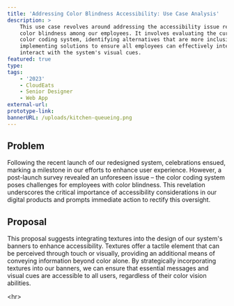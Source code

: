 ```yaml
---
title: 'Addressing Color Blindness Accessibility: Use Case Analysis'
description: >
    This use case revolves around addressing the accessibility issue related to
    color blindness among our employees. It involves evaluating the current
    color coding system, identifying alternatives that are more inclusive, and
    implementing solutions to ensure all employees can effectively interpret and
    interact with the system's visual cues.
featured: true
type:
tags:
    - '2023'
    - CloudEats
    - Senior Designer
    - Web App
external-url:
prototype-link:
bannerURL: /uploads/kitchen-queueing.png
---
```

## Problem

Following the recent launch of our redesigned system, celebrations ensued, marking a milestone in our efforts to enhance user experience. However, a post-launch survey revealed an unforeseen issue – the color coding system poses challenges for employees with color blindness. This revelation underscores the critical importance of accessibility considerations in our digital products and prompts immediate action to rectify this oversight.

## Proposal

This proposal suggests integrating textures into the design of our system's banners to enhance accessibility. Textures offer a tactile element that can be perceived through touch or visually, providing an additional means of conveying information beyond color alone. By strategically incorporating textures into our banners, we can ensure that essential messages and visual cues are accessible to all users, regardless of their color vision abilities.&nbsp;

&lt;hr&gt;